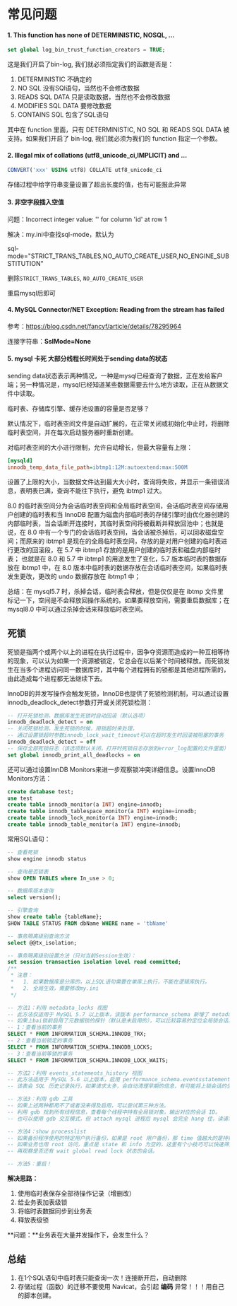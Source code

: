 # 常见问题

#### 1. This function has none of DETERMINISTIC, NOSQL, ...

```sql
set global log_bin_trust_function_creators = TRUE;
```

这是我们开启了bin-log, 我们就必须指定我们的函数是否是：

1. DETERMINISTIC 不确定的
2. NO SQL 没有SQl语句，当然也不会修改数据
3. READS SQL DATA 只是读取数据，当然也不会修改数据
4. MODIFIES SQL DATA 要修改数据
5. CONTAINS SQL 包含了SQL语句

其中在 function 里面，只有 DETERMINISTIC, NO SQL 和 READS SQL DATA 被支持。如果我们开启了 bin-log, 我们就必须为我们的 function 指定一个参数。



#### 2. Illegal mix of collations (utf8_unicode_ci,IMPLICIT) and ...

```sql
CONVERT('xxx' USING utf8) COLLATE utf8_unicode_ci
```

存储过程中给字符串变量设置了超出长度的值，也有可能报此异常



#### 3. 非空字段插入空值

问题：Incorrect integer value: '' for column 'id' at row 1

解决：my.ini中查找sql-mode，默认为

sql-mode="STRICT_TRANS_TABLES,NO_AUTO_CREATE_USER,NO_ENGINE_SUBSTITUTION"

删除`STRICT_TRANS_TABLES`, `NO_AUTO_CREATE_USER`

重启mysql后即可 



#### 4. MySQL Connector/NET Exception: Reading from the stream has failed

参考：https://blog.csdn.net/fancyf/article/details/78295964

连接字符串：**SslMode=None**



#### 5. mysql 卡死 大部分线程长时间处于sending data的状态

sending data状态表示两种情况，一种是mysql已经查询了数据，正在发给客户端；另一种情况是，mysql已经知道某些数据需要去什么地方读取，正在从数据文件中读取。

临时表、存储库引擎、缓存池设置的容量是否足够？

默认情况下，临时表空间文件是自动扩展的，在正常关闭或初始化中止时，将删除临时表空间，并在每次启动服务器时重新创建。

对临时表空间的大小进行限制，允许自动增长，但最大容量有上限：

```ini
[mysqld]
innodb_temp_data_file_path=ibtmp1:12M:autoextend:max:500M
```

设置了上限的大小，当数据文件达到最大大小时，查询将失败，并显示一条错误消息，表明表已满，查询不能往下执行，避免 ibtmp1 过大。

8.0 的临时表空间分为会话临时表空间和全局临时表空间，会话临时表空间存储用户创建的临时表和当 InnoDB 配置为磁盘内部临时表的存储引擎时由优化器创建的内部临时表，当会话断开连接时，其临时表空间将被截断并释放回池中；也就是说，在 8.0 中有一个专门的会话临时表空间，当会话被杀掉后，可以回收磁盘空间；而原来的 ibtmp1 是现在的全局临时表空间，存放的是对用户创建的临时表进行更改的回滚段，在 5.7 中 ibtmp1 存放的是用户创建的临时表和磁盘内部临时表；
也就是在 8.0 和 5.7 中 ibtmp1 的用途发生了变化，5.7 版本临时表的数据存放在 ibtmp1 中，在 8.0 版本中临时表的数据存放在会话临时表空间，如果临时表发生更改，更改的 undo 数据存放在 ibtmp1 中；

总结：在 mysql5.7 时，杀掉会话，临时表会释放，但是仅仅是在 ibtmp 文件里标记一下，空间是不会释放回操作系统的。如果要释放空间，需要重启数据库；在 mysql8.0 中可以通过杀掉会话来释放临时表空间。



## 死锁

死锁是指两个或两个以上的进程在执行过程中，因争夺资源而造成的一种互相等待的现象，可以认为如果一个资源被锁定，它总会在以后某个时间被释放。而死锁发生在当多个进程访问同一数据库时，其中每个进程拥有的锁都是其他进程所需的，由此造成每个进程都无法继续下去。

InnoDB的并发写操作会触发死锁，InnoDB也提供了死锁检测机制，可以通过设置innodb_deadlock_detect参数打开或关闭死锁检测：

```sql
-- 打开死锁检测，数据库发生死锁时自动回滚（默认选项）
innodb_deadlock_detect = on
-- 关闭死锁检测，发生死锁的时候，用锁超时来处理，
-- 通过设置锁超时参数innodb_lock_wait_timeout可以在超时发生时回滚被阻塞的事务
innodb_deadlock_detect = off
-- 保存全部死锁日志（该选项默认关闭，打开时死锁日志存放到error_log配置的文件里面）
set global innodb_print_all_deadlocks = on
```

还可以通过设置InnDB Monitors来进一步观察锁冲突详细信息。设置InnoDB Monitors方法：

```sql
create database test;
use test
create table innodb_monitor(a INT) engine=innodb;
create table innodb_tablespace_monitor(a INT) engine=innodb;
create table innodb_lock_monitor(a INT) engine=innodb;
create table innodb_table_monitor(a INT) engine=innodb;
```

常用SQL语句：

```sql
-- 查看死锁
show engine innodb status

-- 查询是否锁表
show OPEN TABLES where In_use > 0;

-- 数据库版本查询
select version();

-- 引擎查询
show create table {tableName};
SHOW TABLE STATUS FROM dbName WHERE name = 'tbName'

-- 事务隔离级别查询方法
select @@tx_isolation;

-- 事务隔离级别设置方法（只对当前Session生效）：
set session transaction isolation level read committed;
/**
 * 注意：
 *   1. 如果数据库是分库的，以上SQL语句需要在单库上执行，不能在逻辑库执行。
 *   2. 全局生效，需要修改my.ini
 */

-- 方法1：利用 metadata_locks 视图
-- 此方法仅适用于 MySQL 5.7 以上版本，该版本 performance_schema 新增了 metadata_locks，
-- 如果上bai锁前启用了元数据锁的探针（默认是未启用的），可以比较容易的定位全局锁会话。
-- 1：查看当前的事务
SELECT * FROM INFORMATION_SCHEMA.INNODB_TRX;
-- 2：查看当前锁定的事务
SELECT * FROM INFORMATION_SCHEMA.INNODB_LOCKS;
-- 3：查看当前等锁的事务
SELECT * FROM INFORMATION_SCHEMA.INNODB_LOCK_WAITS;

-- 方法2：利用 events_statements_history 视图
-- 此方法适用于 MySQL 5.6 以上版本，启用 performance_schema.eventsstatements_history（5.6 默认未启用，5.7 默认启用），
-- 该表会 SQL 历史记录执行，如果请求太多，会自动清理早期的信息，有可能将上锁会话的信息清理掉。

-- 方法3：利用 gdb 工具
-- 如果上述两种都用不了或者没来得及启用，可以尝试第三种方法。
-- 利用 gdb 找到所有线程信息，查看每个线程中持有全局锁对象，输出对应的会话 ID。
-- 也可以使用 gdb 交互模式，但 attach mysql 进程后 mysql 会完全 hang 住，读请求也会受到影响，不建议使用交互模式。

-- 方法4：show processlist
-- 如果备份程序使用的特定用户执行备份，如果是 root 用户备份，那 time 值越大的是持锁会话的概率越大，
-- 如果业务也用 root 访问，重点是 state 和 info 为空的，这里有个小技巧可以快速筛选，筛选后尝试 kill 对应 ID，
-- 再观察是否还有 wait global read lock 状态的会话。

-- 方法5：重启！
```

**解决思路：**

1. 使用临时表保存全部待操作记录（增删改）
2. 给业务表加表级锁
3. 将临时表数据同步到业务表
4. 释放表级锁

**问题：**业务表在大量并发操作下，会发生什么？



## 总结

1. 在1个SQL语句中临时表只能查询一次！连接断开后，自动删除
2. 存储过程（函数）的迁移不要使用 Navicat，会引起 **编码** 异常！！！用自己的脚本创建。
